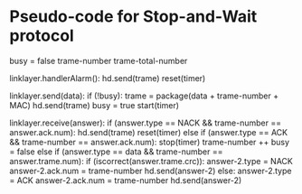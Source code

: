 # Pseudo-code for Stop-and-Wait protocol
busy = false
trame-number
trame-total-number

linklayer.handlerAlarm():
    hd.send(trame)
    reset(timer)

linklayer.send(data):
    if (!busy):
        trame = package(data + trame-number + MAC)
        hd.send(trame)
        busy = true
        start(timer)

linklayer.receive(answer):
    if (answer.type == NACK && trame-number == answer.ack.num):
        hd.send(trame)
        reset(timer)
    else if (answer.type == ACK && trame-number == answer.ack.num):
        stop(timer)
        trame-number ++
        busy = false
    else if (answer.type == data && trame-number == answer.trame.num):
        if (iscorrect(answer.trame.crc)):
            answer-2.type = NACK
            answer-2.ack.num = trame-number
            hd.send(answer-2)
        else:
            answer-2.type = ACK
            answer-2.ack.num = trame-number
            hd.send(answer-2)
